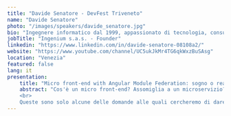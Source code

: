 ```yaml
---
title: "Davide Senatore - DevFest Triveneto"
name: "Davide Senatore"
photo: "/images/speakers/davide_senatore.jpg"
bio: "Ingegnere informatico dal 1999, appassionato di tecnologia, consulente informatico libero professionista. Speaker dal 2001 in conferenze nazionali quali WPC ed eventi Microsoft, fondatore della community XeDotNet. Le mie attività principali vanno dallo sviluppo di nuove soluzioni custom per clienti delle più svariate categorie merceologiche alle consulenze, coaching, formazione ed erogazione corsi."
jobTitle: "Ingenium s.a.s. - Founder"
linkedin: "https://www.linkedin.com/in/davide-senatore-08108a2/"
website: "https://www.youtube.com/channel/UC5ukJkMr4TG6qkWxzBuSAsg"
location: "Venezia"
featured: false
lang: it
presentation:
    title: "Micro front-end with Angular Module Federation: sogno o realtà?"
    abstract: "Cos'è un micro front-end? Assomiglia a un microservizio? Con Angular si possono realizzare? E la developer experience?
    <br>
    Queste sono solo alcune delle domande alle quali cercheremo di dare risposta in questa sessione, condita con vari esempi e pro e contro nell'impiego di micro front-end nelle nostre applicazioni Angular."
---
```

